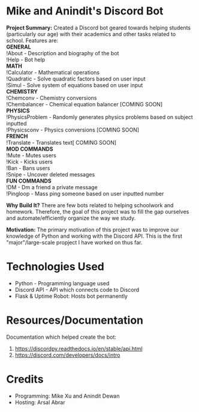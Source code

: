 # Mike and Anindit's Discord Bot 
**Project Summary:** Created a Discord bot geared towards helping students (particularly our age) with their academics and other tasks related to school. Features are: <br />
**GENERAL** <br />
!About - Description and biography of the bot <br />
!Help - Bot help <br />
**MATH** <br />
!Calculator - Mathematical operations <br />
!Quadratic - Solve quadratic factors based on user input <br />
!Simul - Solve system of equations based on user input <br />
**CHEMISTRY** <br />
!Chemconv - Chemistry conversions <br />
!Chembalancer - Chemical equation balancer [COMING SOON] <br />
**PHYSICS** <br />
!PhysicsProblem - Randomly generates physics problems based on subject inputted <br />
!Physicsconv - Physics conversions [COMING SOON] <br />
**FRENCH**<br />
!Translate - Translates text[ COMING SOON] <br />
**MOD COMMANDS** <br />
!Mute - Mutes users <br />
!Kick - Kicks users <br />
!Ban - Bans users <br />
!Snipe - Uncover deleted messages <br />
**FUN COMMANDS** <br />
!DM - Dm a friend a private message <br />
!Pingloop - Mass ping someone based on user inputted number <br />

**Why Build It?** There are few bots related to helping schoolwork and homework. Therefore, the goal of this project was to fill the gap ourselves and automate/efficiently organize the way we study. 

**Motivation:** The primary motivation of this project was to improve our knowledge of Python and working with the Discord API. This is the first "major"/large-scale propject I have worked on thus far. 

# Technologies Used 
- Python - Programming language used 
- Discord API - API which connects code to Discord 
- Flask & Uptime Robot: Hosts bot permanently 

# Resources/Documentation 
Documentation which helped create the bot: 
1. https://discordpy.readthedocs.io/en/stable/api.html
2. https://discord.com/developers/docs/intro

# Credits
- Programming: Mike Xu and Anindit Dewan 
- Hosting: Arsal Abrar 
